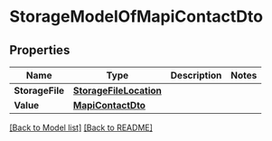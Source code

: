 # StorageModelOfMapiContactDto
## Properties
Name | Type | Description | Notes
------------ | ------------- | ------------- | -------------
**StorageFile** | [**StorageFileLocation**](StorageFileLocation.md) |  | 
**Value** | [**MapiContactDto**](MapiContactDto.md) |  | 


[[Back to Model list]](Models.md) [[Back to README]](README.md)


